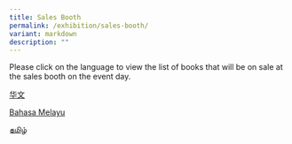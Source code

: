 ```yaml
---
title: Sales Booth
permalink: /exhibition/sales-booth/
variant: markdown
description: ""
---
```

Please click on the language to view the list of books that will be on sale at the sales booth on the event day.

<p><a download="" target="_blank" href="/files/MTLS_FINAL_BOOK_LIST_MAHA_YUYI_WITHOUT_PRICE_CL_New.pdf">华文</a></p>

<p><a download="" target="_blank" href="/files/MTLS_FINAL_BOOK_LIST_MAHA_YUYI_WITHOUT_PRICE_ML.pdf">Bahasa Melayu</a></p>
<p><a download="" target="_blank" href="/files/MTLS_FINAL_BOOK_LIST_MAHA_YUYI_WITHOUT_PRICE_TL.pdf">தமிழ்</a></p>